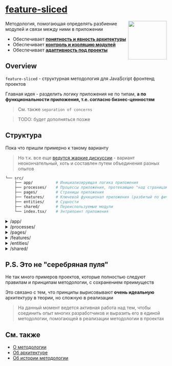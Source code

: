 # [feature-sliced](http://featureslices.dev/)

<!-- 🏅 Add badges -->

<!--
[npm]: https://www.npmjs.com/package/NPM_PACKAGE

[![npm](https://img.shields.io/npm/v/NPM_PACKAGE?style=flat-square)][npm]
[![npm](https://img.shields.io/npm/dw/NPM_PACKAGE?style=flat-square)][npm]
[![npm bundle size](https://img.shields.io/bundlephobia/min/NPM_PACKAGE?style=flat-square)][npm]
[![Hits](https://hits.seeyoufarm.com/api/count/incr/badge.svg?url=https%3A%2F%2Fgithub.com%2FOWNER%2FREPO&count_bg=%2379C83D&title_bg=%23555555&icon=&icon_color=%23E7E7E7&title=hits&edge_flat=true)](https://hits.seeyoufarm.com)
[![GitHub Workflow Status](https://img.shields.io/github/workflow/status/OWNER/REPO/WORKFLOW?label=tests&style=flat-square)](https://github.com/OWNER/REPO/actions)
[![GitHub commit activity](https://img.shields.io/github/commit-activity/m/OWNER/REPO?style=flat-square)](https://github.com/OWNER/REPO/commits)
-->


<!-- 🖼️ Add logo / primary image -->
<img src="https://avatars.githubusercontent.com/u/60469024?s=120" align="right" width=120>

<!-- ⚡ Add primary information & features about your repository -->
Методология, помогающая определять разбиение модулей и связи между ними в приложении

- Обеспечивает [**понятность и явность архитектуры**](https://github.com/feature-sliced/wiki/blob/master/about/architecture.md#explicit-%D0%BF%D0%BE%D0%BD%D1%8F%D1%82%D0%BD%D0%BE%D1%81%D1%82%D1%8C%D1%8F%D0%B2%D0%BD%D0%BE%D1%81%D1%82%D1%8C)
- Обеспечивает [**контроль и изоляцию модулей**](https://github.com/feature-sliced/wiki/blob/master/about/architecture.md#control-%D0%BA%D0%BE%D0%BD%D1%82%D1%80%D0%BE%D0%BB%D1%8C%D0%B8%D0%B7%D0%BE%D0%BB%D0%B8%D1%80%D0%BE%D0%B2%D0%B0%D0%BD%D0%BD%D0%BE%D1%81%D1%82%D1%8C)
- Обеспечивает [**адаптивность под проекты**](https://github.com/feature-sliced/wiki/blob/master/about/architecture.md#adaptivity-%D0%B0%D0%B4%D0%B0%D0%BF%D1%82%D0%B8%D0%B2%D0%BD%D0%BE%D1%81%D1%82%D1%8C%D0%BA%D0%B0%D1%81%D1%82%D0%BE%D0%BC%D0%B8%D0%B7%D0%B8%D1%80%D1%83%D0%B5%D0%BC%D0%BE%D1%81%D1%82%D1%8C)

<!-- (if needed) And primary note

> **Ex ea commodo consequat.**
> Duis aute irure dolor in reprehenderit in voluptate velit esse cillum dolore eu fugiat nulla pariatur. 
> - Excepteur sint occaecat [cupidatat](#) non 
> - Proident, sunt in culpa qui 
>
> Officia deserunt mollit anim id est laborum.
-->

## Overview
`feature-sliced` - структурная методология для JavaScript фронтенд проектов

Главная идея - разделить логику приложения не по типам, **а по функциональности приложения, т.е. согласно бизнес-ценностям**
> См. также `separation of concerns`

> TODO: будет дополняться позже

## Структура

Пока что пришли примерно к такому варианту
> Но т.к. все еще [ведутся жаркие дискуссии](https://github.com/feature-sliced/wiki/discussions) - вариант неокончательный, хоть и составлен путем объединения разных опытов

```bash
└── src/
    ├── app/          # Инициализирующая логика приложения
    ├── processes/    # Процессы приложения, протекающие "над страницами"
    ├── pages/        # Страницы приложения
    ├── features/     # Ключевой функционал приложения (разбитый по фичам)
    ├── entities/     # Сущности
    ├── shared/       # Переиспользуемые модули
    └── index.tsx/    # Энтрипоинт приложения
```


<details>
  <summary>/app/</summary>
  
  ```sh
  └── app/
    ├── store/                      # Инициализация store
    ├── styles/                     # Инициализация styles
    ├── hocs/                       # Инициализирующая логика (HOC-обертки)
    ├── {...}                       #
  ```
</details>

<details>
  <summary>/processes/</summary>
  
  `TODO:` Позже будет дополнено

  ```sh
  └── processes/
  ```
</details>

<details>
  <summary>/pages/</summary>
  
  ```sh
  └── pages/
    ├── {page}/                 # Ресурсы страницы (с минимальной логикой)
    └── index.tsx               # Энтрипоинт (чаще всего с composed роутингом)
  ```
</details>

<details>
  <summary>/features/</summary>
  
  ```sh
  └── features/                          # Фичи приложения
      └── feature-name/                  #   Обычно содержит в себе:
              ├── components/            #      UI-компоненты фичи
              ├── {store/}               #      *Store фичи
              ├── {models/}              #      *Модели фичи
              ├── {...}/                 #
              └── index.ts               # Энтрипоинт фичи (с ее публичным API)
  ```
</details>

<details>
  <summary>/entities/</summary>

  ```sh
  └── entities/               # Сущности
    ├── user/                 #   Обычно содержит в себе (по необходимости):
    |    ├── components/      #     *Подкомпоненты
    |    ├── lib/             #     *Библиотеки
    |    ├── api/             #     *Мб Подзапросы
    |    └── store/           #     *Зашаренный Стейт
    ├── {entity-1}            #
    ├── {entity-2}            #
    └── {...}/                #
  ```
</details>

<details>
  <summary>/shared/</summary>
  
  ```sh
  └── shared/             # Переиспользуемые модули
     ├── ui/              #   *UIKit приложения
     ├── lib/             #   *Библиотеки приложения (вместо свалки хелперов)
     ├── api/             #   *API-инстансы/методы
     └── {...}            #
  ```
</details>

## P.S. **Это не "серебряная пуля"**
Не так много примеров проектов, которые полностью следуют правилам и принципам методологии, с сохранением преимуществ

Это связано с тем, что принципы вырисовывают **очень идеальную** архитектуру в теории, но сложную в реализации

> На данный момент ведется активная работа над тем, чтобы соединить опыт многих разработчиков и выразить его в единой методологии, помогающей в реализации методологии в проектах

## См. также
- [О методологии](./about/readme.md)
- [Об архитектуре](./about/architecture.md)
- [Об истории методологии](./about/history.md)

<!--
- **How can you help?**
  - ⭐ Rate us on GitHub, if it's worth on your opinion 
    > And if this solution must keep to developing
  - 💫 Have a look at our [contributing](./CONTRIBUTING.md) guide
    > **Everything is matter** - from *feedback* to *participating* in development!
    >
    > *Commit like nobody sees, Push like nobody hears*

-->
